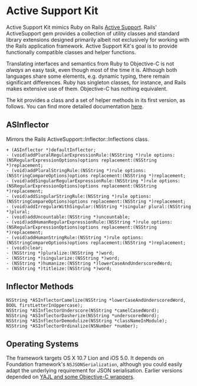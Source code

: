 # Active Support Kit

Active Support Kit mimics Ruby on Rails [Active Support][as]. Rails' ActiveSupport gem provides a collection of utility classes and standard library extensions designed primarily albeit not exclusively for working with the Rails application framework. Active Support Kit's goal is to provide functionally compatible classes and helper functions.

Translating interfaces and semantics from Ruby to Objective-C is not _always_ an easy task, even though most of the time it is. Although both languages share some elements, e.g. dynamic typing, there remain significant differences. Ruby has singleton classes, for instance, and Rails makes extensive use of them. Objective-C has nothing equivalent.

[as]:http://as.rubyonrails.org/

The kit provides a class and a set of helper methods in its first version, as follows. You can find more detailed documentation [here](http://royratcliffe.github.com/ActiveSupportKit/).

## ASInflector

Mirrors the Rails ActiveSupport::Inflector::Inflections class.

	+ (ASInflector *)defaultInflector;
	- (void)addPluralRegularExpressionRule:(NSString *)rule options:(NSRegularExpressionOptions)options replacement:(NSString *)replacement;
	- (void)addPluralStringRule:(NSString *)rule options:(NSStringCompareOptions)options replacement:(NSString *)replacement;
	- (void)addSingularRegularExpressionRule:(NSString *)rule options:(NSRegularExpressionOptions)options replacement:(NSString *)replacement;
	- (void)addSingularStringRule:(NSString *)rule options:(NSStringCompareOptions)options replacement:(NSString *)replacement;
	- (void)addIrregularWithSingular:(NSString *)singular plural:(NSString *)plural;
	- (void)addUncountable:(NSString *)uncountable;
	- (void)addHumanRegularExpressionRule:(NSString *)rule options:(NSRegularExpressionOptions)options replacement:(NSString *)replacement;
	- (void)addHumanStringRule:(NSString *)rule options:(NSStringCompareOptions)options replacement:(NSString *)replacement;
	- (void)clear;
	- (NSString *)pluralize:(NSString *)word;
	- (NSString *)singularize:(NSString *)word;
	- (NSString *)humanize:(NSString *)lowerCaseAndUnderscoredWord;
	- (NSString *)titleize:(NSString *)word;

## Inflector Methods

	NSString *ASInflectorCamelize(NSString *lowerCaseAndUnderscoredWord, BOOL firstLetterInUppercase);
	NSString *ASInflectorUnderscore(NSString *camelCasedWord);
	NSString *ASInflectorDasherize(NSString *underscoredWord);
	NSString *ASInflectorDemodulize(NSString *classNameInModule);
	NSString *ASInflectorOrdinalize(NSNumber *number);

## Operating Systems

The framework targets OS X 10.7 Lion and iOS 5.0. It depends on Foundation framework's `NSJSONSerialization`, although you could easily adapt the underlying requirement for JSON serialisation. Earlier versions depended on [YAJL and some Objective-C wrappers](https://github.com/royratcliffe/yajl/tree/master/objc).
